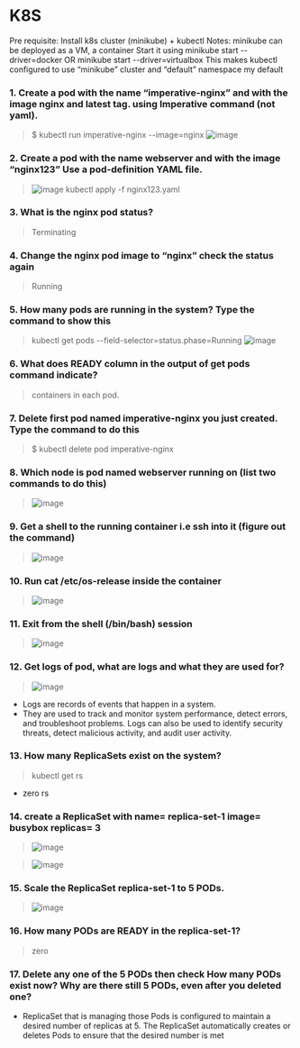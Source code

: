 # K8S 
Pre requisite: Install k8s cluster (minikube) + kubectl 
Notes: minikube can be deployed as a VM, a container 
Start it using minikube start --driver=docker OR minikube start --driver=virtualbox 
This makes kubectl configured to use “minikube” cluster and “default” namespace my default 
 
### 1. Create a  pod with the name “imperative-nginx” and with the image nginx and latest tag. using Imperative command (not yaml).
> $ kubectl run  imperative-nginx --image=nginx
![image](https://user-images.githubusercontent.com/28235504/213189148-161acd66-7b9d-4c82-946d-c83734260e7e.png)

### 2. Create a pod with the name webserver and with the image “nginx123” Use a pod-definition YAML file. 
> ![image](https://user-images.githubusercontent.com/28235504/213192631-394dd058-9e58-4fc8-9b30-726edacf8a70.png)
> kubectl apply -f  nginx123.yaml <br>    
### 3. What is the nginx pod status?
> Terminating <br>    
### 4. Change the nginx pod image to “nginx” check the status again 
> Running <br>    
### 5. How many pods are running in the system? Type the command to show this 
> kubectl get pods --field-selector=status.phase=Running
> ![image](https://user-images.githubusercontent.com/28235504/213194835-2a6675ca-2d45-4e44-8945-abc043e76a62.png) <br>
### 6. What does READY column in the output of get pods command indicate? 
> containers in each pod.
### 7. Delete first pod named imperative-nginx you just created. Type the command to do this  
> $ kubectl delete pod imperative-nginx
### 8. Which node is pod named webserver running on (list two commands to do this) 
> ![image](https://user-images.githubusercontent.com/28235504/213197972-4c3c14df-f580-46ce-9529-fd9ff5f51554.png)

### 9. Get a shell to the running container i.e ssh into it (figure out the command) 
> ![image](https://user-images.githubusercontent.com/28235504/213204176-4b0f531a-fb36-486b-b3b7-8aef6118e292.png)

### 10. Run cat /etc/os-release inside the container 
> ![image](https://user-images.githubusercontent.com/28235504/213204334-b8ccc972-54bf-46db-8960-f41a3e75f552.png)

### 11. Exit from the shell (/bin/bash) session 
> ![image](https://user-images.githubusercontent.com/28235504/213204559-f633f6e6-1144-4268-b2a1-c46ef9b43899.png)

### 12. Get logs of pod, what are logs and what they are used for? 
> ![image](https://user-images.githubusercontent.com/28235504/213205177-2721f303-0f48-44be-9cb5-3f78aa8571e7.png) <br>
- Logs are records of events that happen in a system.
- They are used to track and monitor system performance, detect errors, and troubleshoot problems. Logs can also be used to identify security threats, detect malicious activity, and audit user activity.

### 13. How many ReplicaSets exist on the system? 
> kubectl get rs <br>
- zero rs
### 14. create a ReplicaSet with name= replica-set-1 image= busybox replicas= 3 
> ![image](https://user-images.githubusercontent.com/28235504/213208313-08c3414a-14e0-43f0-804a-0d815e4d5de4.png)

> ![image](https://user-images.githubusercontent.com/28235504/213208966-80f19ff9-2034-4737-b6f9-ffd500977f76.png)

### 15. Scale the ReplicaSet replica-set-1 to 5 PODs.
> ![image](https://user-images.githubusercontent.com/28235504/213210112-aebbe917-801f-42b6-84c3-48752180ab3e.png)

### 16. How many PODs are READY in the replica-set-1? 
> zero 

### 17. Delete any one of the 5 PODs then check How many PODs exist now? Why are there still 5 PODs, even after you deleted one? 
- ReplicaSet that is managing those Pods is configured to maintain a desired number of replicas at 5. The ReplicaSet automatically creates or deletes Pods to ensure that the desired number is met

